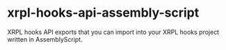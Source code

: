# xrpl-hooks-api-assembly-script
XRPL hooks API exports that you can import into your XRPL hooks project written in AssemblyScript.
